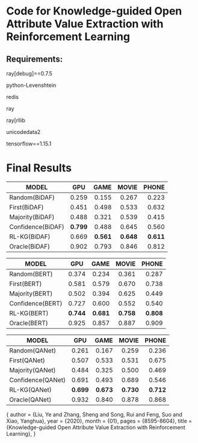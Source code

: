 # Code for Knowledge-guided Open Attribute Value Extraction with Reinforcement Learning 
## Requirements:

ray[debug]==0.7.5

python-Levenshtein

redis

ray

ray[rllib

unicodedata2

tensorflow==1.15.1

# Final Results

| MODEL           | GPU        | GAME  |MOVIE | PHONE |
| -------------   |:----------:| -----:|-----:|-----: |
| Random(BiDAF)   | 0.259      | 0.155 |0.267|0.223|
| First(BiDAF)    | 0.451      | 0.498 |0.533|0.632|
| Majority(BiDAF) | 0.488      | 0.321 |0.539|0.415|
|Confidence(BiDAF)|**0.799**    |0.488  |0.645|0.560|
|RL-KG(BiDAF)     |    0.669   |  **0.561** |             **0.648**     |          **0.611** |
Oracle(BiDAF)       |    0.902  |       0.793   |       0.846     |      0.812   |




| MODEL           | GPU        | GAME  |MOVIE | PHONE |
| -------------   |:----------:| -----:|-----:|-----: |
Random(BERT)     | 0.374 | 0.234 | 0.361 | 0.287 |
First(BERT)      | 0.581 | 0.579 | 0.670 | 0.738| 
Majority(BERT)    |0.502  |0.394 | 0.625 | 0.449 |
Confidence(BERT)  |0.727 | 0.600  |0.552 | 0.540 |
RL-KG(BERT)       |**0.744**    |**0.681**   | **0.758**   |   **0.808** |   
Oracle(BERT)     | 0.925 | 0.857 | 0.887 | 0.909|


| MODEL           | GPU        | GAME  |MOVIE | PHONE |
| -------------   |:----------:| -----:|-----:|-----: |
Random(QANet)     | 0.261   |      0.167  |        0.259 |          0.236  |        
First(QANet)       |0.507    |     0.533   |       0.531  |         0.675   |       
Majority(QANet)    |0.484     |    0.325    |      0.500   |        0.469    |      
Confidence(QANet) | 0.691      |   0.493     |     0.689    |       0.546     |                                                                  
RL-KG(QANet)       |  **0.699**    |       **0.673**|            **0.730**|                  **0.712**     |     
Oracle(QANet)      |0.932        | 0.840       |   0.878          | 0.868  |





{
author = {Liu, Ye and Zhang, Sheng and Song, Rui and Feng, Suo and Xiao, Yanghua},
year = {2020},
month = {01},
pages = {8595-8604},
title = {Knowledge-guided Open Attribute Value Extraction with Reinforcement Learning},
}

